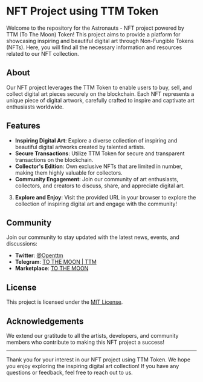 # NFT Project using TTM Token

Welcome to the repository for the Astronauts - NFT project powered by TTM (To The Moon) Token! This project aims to provide a platform for showcasing inspiring and beautiful digital art through Non-Fungible Tokens (NFTs). Here, you will find all the necessary information and resources related to our NFT collection.

## About

Our NFT project leverages the TTM Token to enable users to buy, sell, and collect digital art pieces securely on the blockchain. Each NFT represents a unique piece of digital artwork, carefully crafted to inspire and captivate art enthusiasts worldwide.

## Features

- **Inspiring Digital Art**: Explore a diverse collection of inspiring and beautiful digital artworks created by talented artists.
- **Secure Transactions**: Utilize TTM Token for secure and transparent transactions on the blockchain.
- **Collector's Edition**: Own exclusive NFTs that are limited in number, making them highly valuable for collectors.
- **Community Engagement**: Join our community of art enthusiasts, collectors, and creators to discuss, share, and appreciate digital art.

3. **Explore and Enjoy**: Visit the provided URL in your browser to explore the collection of inspiring digital art and engage with the community!

## Community

Join our community to stay updated with the latest news, events, and discussions:

- **Twitter**: [@Openttm](https://twitter.com/Openttm)
- **Telegram**: [TO THE MOON | TTM](https://t.me/openttm)
- **Marketplace**: [TO THE MOON](https://openmoon.co/)

## License

This project is licensed under the [MIT License](LICENSE).

## Acknowledgements

We extend our gratitude to all the artists, developers, and community members who contribute to making this NFT project a success!

---

Thank you for your interest in our NFT project using TTM Token. We hope you enjoy exploring the inspiring digital art collection! If you have any questions or feedback, feel free to reach out to us.